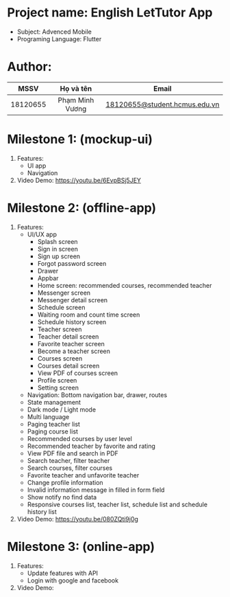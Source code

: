# Project name: English LetTutor App
- Subject: Advenced Mobile
- Programing Language: Flutter

# Author:
| MSSV     |     Họ và tên    | Email                         |
|:--------:|:----------------:|:-----------------------------:|
| 18120655 | Phạm Minh Vương  | 18120655@student.hcmus.edu.vn |
 
# Milestone 1: (mockup-ui)
1. Features:
    - UI app
    - Navigation
2. Video Demo: https://youtu.be/6EvpBSj5JEY

# Milestone 2: (offline-app)
1. Features:
    - UI/UX app
        + Splash screen
        + Sign in screen
        + Sign up screen
        + Forgot password screen
        + Drawer
        + Appbar
        + Home screen: recommended courses, recommended teacher
        + Messenger screen
        + Messenger detail screen
        + Schedule screen
        + Waiting room and count time screen
        + Schedule history screen
        + Teacher screen
        + Teacher detail screen
        + Favorite teacher screen
        + Become a teacher screen
        + Courses screen
        + Courses detail screen
        + View PDF of courses screen
        + Profile screen
        + Setting screen
    - Navigation: Bottom navigation bar, drawer, routes
    - State management
    - Dark mode / Light mode
    - Multi language
    - Paging teacher list
    - Paging course list
    - Recommended courses by user level
    - Recommended teacher by favorite and rating
    - View PDF file and search in PDF
    - Search teacher, filter teacher
    - Search courses, filter courses
    - Favorite teacher and unfavorite teacher
    - Change profile information
    - Invalid information message in filled in form field
    - Show notify no find data
    - Responsive courses list, teacher list, schedule list and schedule history list
2. Video Demo: https://youtu.be/080ZQti9j0g

# Milestone 3: (online-app)
1. Features:
    - Update features with API
    - Login with google and facebook
2. Video Demo: 
